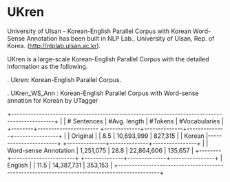 # UKren
University of Ulsan - Korean-English Parallel Corpus with Korean Word-Sense Annotation has been built in NLP Lab., University of Ulsan, Rep. of Korea. (http://nlplab.ulsan.ac.kr).

UKren is a large-scale Korean-English Parallel Corpus with the detailed information as the following.
 
 . Ukren: Korean-English Parallel Corpus.

 . UKren_WS_Ann : Korean-English Parallel Corpus with Word-sense annation for Korean by UTagger
 
 
+---------------------------------------------------------------------------------------------+
|                                | # Sentences | #Avg. length |    #Tokens   | #Vocabularies  |
+--------+---------------------- +-------------+--------------+--------------+----------------+
|        | Original              |             |        8.5   |  10,693,999  |      827,315   |
| Korean |-----------------------+             +--------------+--------------+----------------+
|        | Word-sense Annotation |  1,251,075  |       28.8   |  22,864,606  |      135,657   |
+--------+-----------------------+             +--------------+--------------+----------------+
|            English             |             |       11.5   |  14,387,731  |      353,153   |
+---------------------------------------------------------------------------------------------+
